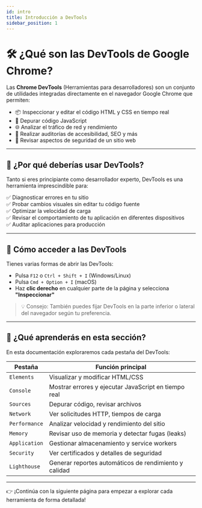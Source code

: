 ```yaml
---
id: intro
title: Introducción a DevTools
sidebar_position: 1
---
```


# 🛠️ ¿Qué son las DevTools de Google Chrome?

Las **Chrome DevTools** (Herramientas para desarrolladores) son un conjunto de utilidades integradas directamente en el navegador Google Chrome que permiten:

- 📦 Inspeccionar y editar el código HTML y CSS en tiempo real
- 🧠 Depurar código JavaScript
- 🌐 Analizar el tráfico de red y rendimiento
- 🧪 Realizar auditorías de accesibilidad, SEO y más
- 🔐 Revisar aspectos de seguridad de un sitio web

---

## 🚀 ¿Por qué deberías usar DevTools?

Tanto si eres principiante como desarrollador experto, DevTools es una herramienta imprescindible para:

✅ Diagnosticar errores en tu sitio  
✅ Probar cambios visuales sin editar tu código fuente  
✅ Optimizar la velocidad de carga  
✅ Revisar el comportamiento de tu aplicación en diferentes dispositivos  
✅ Auditar aplicaciones para producción

---

## 🎯 Cómo acceder a las DevTools

Tienes varias formas de abrir las DevTools:

- Pulsa `F12` o `Ctrl + Shift + I` (Windows/Linux)
- Pulsa `Cmd + Option + I` (macOS)
- Haz **clic derecho** en cualquier parte de la página y selecciona **"Inspeccionar"**

> 💡 Consejo: También puedes fijar DevTools en la parte inferior o lateral del navegador según tu preferencia.

---

## 🧭 ¿Qué aprenderás en esta sección?

En esta documentación exploraremos cada pestaña del DevTools:

| Pestaña           | Función principal                                        |
|-------------------|----------------------------------------------------------|
| `Elements`        | Visualizar y modificar HTML/CSS                         |
| `Console`         | Mostrar errores y ejecutar JavaScript en tiempo real    |
| `Sources`         | Depurar código, revisar archivos                        |
| `Network`         | Ver solicitudes HTTP, tiempos de carga                  |
| `Performance`     | Analizar velocidad y rendimiento del sitio              |
| `Memory`          | Revisar uso de memoria y detectar fugas (leaks)         |
| `Application`     | Gestionar almacenamiento y service workers              |
| `Security`        | Ver certificados y detalles de seguridad                |
| `Lighthouse`      | Generar reportes automáticos de rendimiento y calidad   |

---

👉 ¡Continúa con la siguiente página para empezar a explorar cada herramienta de forma detallada!

